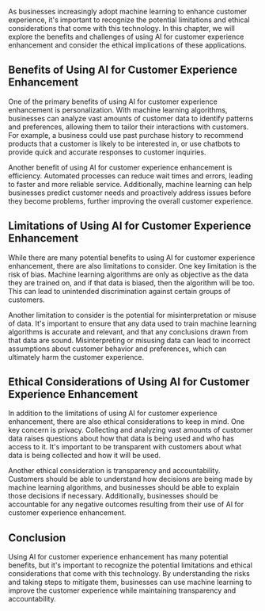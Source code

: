
As businesses increasingly adopt machine learning to enhance customer experience, it's important to recognize the potential limitations and ethical considerations that come with this technology. In this chapter, we will explore the benefits and challenges of using AI for customer experience enhancement and consider the ethical implications of these applications.

Benefits of Using AI for Customer Experience Enhancement
--------------------------------------------------------

One of the primary benefits of using AI for customer experience enhancement is personalization. With machine learning algorithms, businesses can analyze vast amounts of customer data to identify patterns and preferences, allowing them to tailor their interactions with customers. For example, a business could use past purchase history to recommend products that a customer is likely to be interested in, or use chatbots to provide quick and accurate responses to customer inquiries.

Another benefit of using AI for customer experience enhancement is efficiency. Automated processes can reduce wait times and errors, leading to faster and more reliable service. Additionally, machine learning can help businesses predict customer needs and proactively address issues before they become problems, further improving the overall customer experience.

Limitations of Using AI for Customer Experience Enhancement
-----------------------------------------------------------

While there are many potential benefits to using AI for customer experience enhancement, there are also limitations to consider. One key limitation is the risk of bias. Machine learning algorithms are only as objective as the data they are trained on, and if that data is biased, then the algorithm will be too. This can lead to unintended discrimination against certain groups of customers.

Another limitation to consider is the potential for misinterpretation or misuse of data. It's important to ensure that any data used to train machine learning algorithms is accurate and relevant, and that any conclusions drawn from that data are sound. Misinterpreting or misusing data can lead to incorrect assumptions about customer behavior and preferences, which can ultimately harm the customer experience.

Ethical Considerations of Using AI for Customer Experience Enhancement
----------------------------------------------------------------------

In addition to the limitations of using AI for customer experience enhancement, there are also ethical considerations to keep in mind. One key concern is privacy. Collecting and analyzing vast amounts of customer data raises questions about how that data is being used and who has access to it. It's important to be transparent with customers about what data is being collected and how it will be used.

Another ethical consideration is transparency and accountability. Customers should be able to understand how decisions are being made by machine learning algorithms, and businesses should be able to explain those decisions if necessary. Additionally, businesses should be accountable for any negative outcomes resulting from their use of AI for customer experience enhancement.

Conclusion
----------

Using AI for customer experience enhancement has many potential benefits, but it's important to recognize the potential limitations and ethical considerations that come with this technology. By understanding the risks and taking steps to mitigate them, businesses can use machine learning to improve the customer experience while maintaining transparency and accountability.
